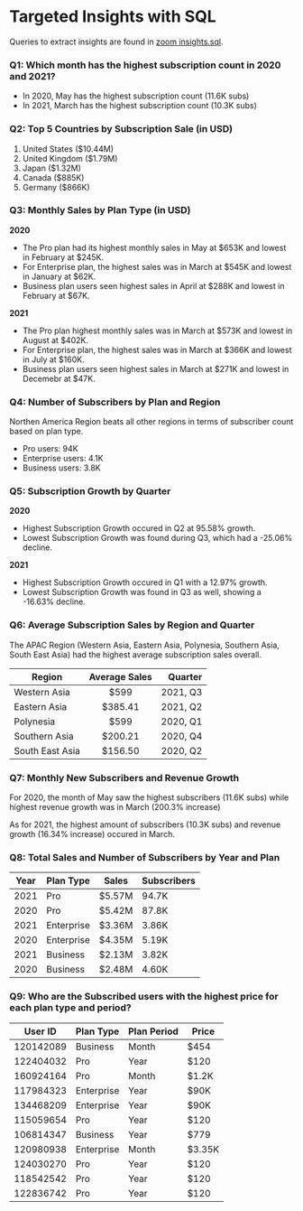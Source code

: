 # Targeted Insights with SQL
Queries to extract insights are found in [zoom insights.sql](https://github.com/zachwong00/data-analytics-projects/blob/main/Zoom%20Subscriptions%20-%20Trends%20Analysis/sql/zoom%20insights.sql).

### Q1: Which month has the highest subscription count in 2020 and 2021?
- In 2020, May has the highest subscription count (11.6K subs)
- In 2021, March has the highest subscription count (10.3K subs)
  
### Q2: Top 5 Countries by Subscription Sale (in USD)
1. United States ($10.44M)
2. United Kingdom ($1.79M)
3. Japan ($1.32M)
4. Canada ($885K)
5. Germany ($866K)

### Q3: Monthly Sales by Plan Type (in USD)
**2020**
- The Pro plan had its highest monthly sales in May at $653K and lowest in February at $245K.
- For Enterprise plan, the highest sales was in March at $545K and lowest in January at $62K.
- Business plan users seen highest sales in April at $288K and lowest in February at $67K.
  
**2021**
- The Pro plan highest monthly sales was in March at $573K and lowest in August at $402K.
- For Enterprise plan, the highest sales was in March at $366K and lowest in July at $160K.
- Business plan users seen highest sales in March at $271K and lowest in Decemebr at $47K.
  
### Q4: Number of Subscribers by Plan and Region
Northen America Region beats all other regions in terms of subscriber count based on plan type.
- Pro users: 94K
- Enterprise users: 4.1K
- Business users: 3.8K
  
### Q5: Subscription Growth by Quarter
**2020**
- Highest Subscription Growth occured in Q2 at 95.58% growth.
- Lowest Subscription Growth was found during Q3, which had a -25.06% decline.
  
**2021**
- Highest Subscription Growth occured in Q1 with a 12.97% growth.
- Lowest Subscription Growth was found in Q3 as well, showing a -16.63% decline.

### Q6: Average Subscription Sales by Region and Quarter
The APAC Region (Western Asia, Eastern Asia, Polynesia, Southern Asia, South East Asia) had the highest average subscription sales overall. 

| Region          | Average Sales | Quarter  |
| --------------- |:-------------:| --------:|
| Western Asia    | $599          | 2021, Q3 |
| Eastern Asia    | $385.41       | 2021, Q2 |
| Polynesia       | $599          | 2020, Q1 |
| Southern Asia   | $200.21       | 2020, Q4 |
| South East Asia | $156.50       | 2020, Q2 |

### Q7: Monthly New Subscribers and Revenue Growth
For 2020, the month of May saw the highest subscribers (11.6K subs) while highest revenue growth was in March (200.3% increase)

As for 2021, the highest amount of subscribers (10.3K subs) and revenue growth (16.34% increase) occured in March.

### Q8: Total Sales and Number of Subscribers by Year and Plan
| Year    | Plan Type   | Sales    | Subscribers |
| ------- | ----------- | -------- | ----------- |
| 2021    | Pro         | $5.57M   | 94.7K       |
| 2020    | Pro         | $5.42M   | 87.8K       |
| 2021    | Enterprise  | $3.36M   | 3.86K       |
| 2020    | Enterprise  | $4.35M   | 5.19K       |
| 2021    | Business    | $2.13M   | 3.82K       |
| 2020    | Business    | $2.48M   | 4.60K       |

### Q9: Who are the Subscribed users with the highest price for each plan type and period?
| User ID   | Plan Type   | Plan Period    | Price |
| ------- | ----------- | -------- | ----------- |
| 120142089	| Business | Month | $454 |
| 122404032	| Pro |	Year | $120 |
| 160924164	| Pro	| Month	| $1.2K |
| 117984323	| Enterprise | Year | $90K |
| 134468209	| Enterprise | Year	| $90K |
| 115059654	| Pro	|	Year 	| $120 |
| 106814347	| Business |	Year | $779 |
| 120980938	| Enterprise |	Month	| $3.35K |
| 124030270	| Pro	|	Year | $120 |
| 118542542	| Pro	| Year | $120 |
| 122836742	| Pro	| Year | $120 |
